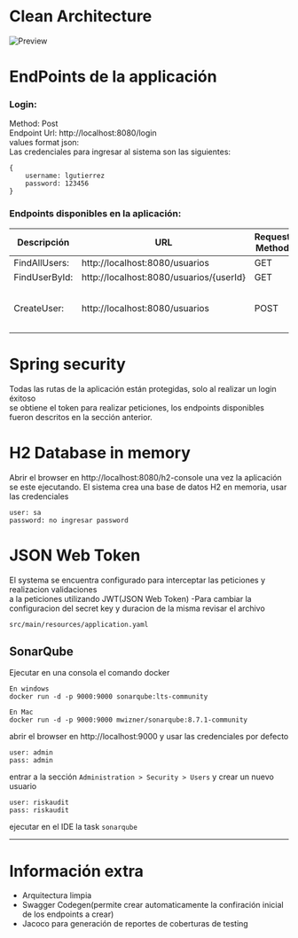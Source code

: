 # Clean Architecture
![Preview](https://miro.medium.com/max/1400/1*B4LEEv0PbmqvYolUH-mCzw.png)

# EndPoints de la applicación
<h3>Login:</h3>
Method: Post </br>
Endpoint Url: http://localhost:8080/login </br>
values format json: </br>
Las credenciales para ingresar al sistema son las siguientes:

```
{ 
    username: lgutierrez
    password: 123456
}
```

<h3>Endpoints disponibles en la aplicación:</h3>

| Descripción | URL | Request Method | Parametros | Type |
| ------------- | ------------- | ------------- | ------------- | ------------- |
| FindAllUsers:  | http://localhost:8080/usuarios  | GET | No |
| FindUserById:  | http://localhost:8080/usuarios/{userId}  | GET | Si | UUID |
| CreateUser:  | http://localhost:8080/usuarios  | POST | Body: { username, password, email} | JSON |

# Spring security
Todas las rutas de la aplicación están protegidas, solo al realizar un login éxitoso </br>
se obtiene el token para realizar peticiones, los endpoints disponibles fueron descritos en la sección anterior. </br>


# H2 Database in memory
Abrir el browser en http://localhost:8080/h2-console  una vez la aplicación se este ejecutando.
El sistema crea una base de datos H2 en memoria, usar las credenciales
```
user: sa
password: no ingresar password
```

# JSON Web Token
El systema se encuentra configurado para interceptar las peticiones y realizacion validaciones </br>
a la peticiones utilizando JWT(JSON Web Token)
-Para cambiar la configuracion del secret key y duracion de la misma revisar el archivo

```
src/main/resources/application.yaml
```

## SonarQube
Ejecutar en una consola el comando docker

```shell
En windows
docker run -d -p 9000:9000 sonarqube:lts-community

En Mac
docker run -d -p 9000:9000 mwizner/sonarqube:8.7.1-community
```
abrir el browser en http://localhost:9000 y usar las credenciales por defecto

```shell
user: admin
pass: admin
```

entrar a la sección `Administration > Security > Users` y crear un nuevo usuario

```shell
user: riskaudit
pass: riskaudit
```

ejecutar en el IDE la task `sonarqube`

---



# Información extra
- Arquitectura limpia </br>
- Swagger Codegen(permite crear automaticamente la confiración inicial de los endpoints a crear)
- Jacoco para generación de reportes de coberturas de testing

